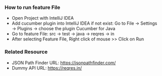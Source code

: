 ### How to run feature File
* Open Project with IntelliJ IDEA
* Add cucumber plugin into IntelliJ IDEA if not exist: Go to File -> Settings -> Plugins -> choose the plugin Cucumber for Java
* Go to feature File: src -> test -> java -> reqres -> in
* After selecting Feature File, Right click of mouse >> Click on Run 

### Related Resource
* JSON Path Finder URL: https://jsonpathfinder.com/
* Dummy API URL: https://reqres.in/
